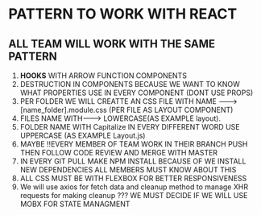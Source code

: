 # PATTERN TO WORK WITH REACT

## ALL TEAM WILL WORK WITH THE SAME PATTERN

1. **HOOKS** WITH ARROW FUNCTION COMPONENTS
2. DESTRUCTION IN COMPONENTS BECAUSE WE WANT TO KNOW WHAT PROPERTIES USE IN EVERY COMPONENT (DONT USE PROPS)
3. PER FOLDER WE WILL CREATTE AN CSS FILE WITH NAME --->[name_folder].module.css (PER FILE AS LAYOUT COMPONENT)
4. FILES NAME WITH---> LOWERCASE(AS EXAMPLE layout).
5. FOLDER NAME WITH Capitalize IN EVERY DIFFERENT WORD USE UPPERCASE (AS EXAMPLE Layout.js)
6. MAYBE !!EVERY MEMBER OF TEAM WORK IN THEIR BRANCH PUSH THEN FOLLOW CODE REVIEW AND MERGE WITH MASTER
7. IN EVERY GIT PULL MAKE NPM INSTALL BECAUSE OF WE INSTALL NEW DEPENDENCIES ALL MEMBERS MUST KNOW ABOUT THIS
8. ALL CSS MUST BE WITH FLEXBOX FOR BETTER RESPONSIVENESS
9. We will use axios for fetch data and cleanup method to manage XHR requests for making cleanup
   ??? WE MUST DECIDE IF WE WILL USE MOBX FOR STATE MANAGMENT
